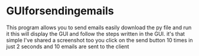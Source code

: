 # GUIforsendingemails
This program allows you to send emails easily
 download the py file and run it 
 this will display the GUI and follow the steps written in the GUI.
 it's that simple
 I've shared a screenshot too
 you click on the send button 10 times in just 2 seconds and 10 emails are sent to the client
